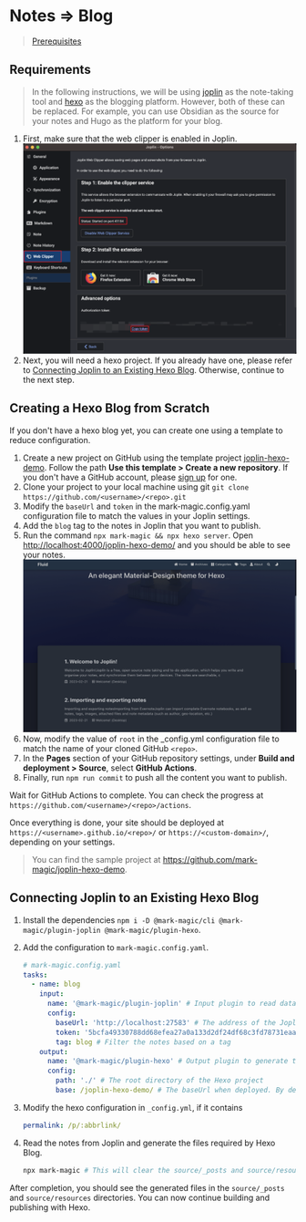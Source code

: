 # Notes => Blog

> [Prerequisites](./book.md#prerequisites)

## Requirements

> In the following instructions, we will be using [joplin](https://joplinapp.org/) as the note-taking tool and [hexo](https://hexo.io/) as the blogging platform. However, both of these can be replaced. For example, you can use Obsidian as the source for your notes and Hugo as the platform for your blog.

1.  First, make sure that the web clipper is enabled in Joplin.
    ![joplin-webclipper](./resources/joplin-webclipper.png)
2.  Next, you will need a hexo project. If you already have one, please refer to [Connecting Joplin to an Existing Hexo Blog](#connecting-joplin-to-an-existing-hexo-blog). Otherwise, continue to the next step.

## Creating a Hexo Blog from Scratch

If you don't have a hexo blog yet, you can create one using a template to reduce configuration.

1.  Create a new project on GitHub using the template project [joplin-hexo-demo](https://github.com/mark-magic/joplin-hexo-demo). Follow the path **Use this template > Create a new repository**. If you don't have a GitHub account, please [sign up](https://github.com/signup) for one.
2.  Clone your project to your local machine using git `git clone https://github.com/<username>/<repo>.git`
3.  Modify the `baseUrl` and `token` in the mark-magic.config.yaml configuration file to match the values in your Joplin settings.
4.  Add the `blog` tag to the notes in Joplin that you want to publish.
5.  Run the command `npx mark-magic && npx hexo server`. Open <http://localhost:4000/joplin-hexo-demo/> and you should be able to see your notes.
    ![joplin-blog-demo](./resources/joplin-blog-demo.png)
6.  Now, modify the value of `root` in the \_config.yml configuration file to match the name of your cloned GitHub `<repo>`.
7.  In the **Pages** section of your GitHub repository settings, under **Build and deployment > Source**, select **GitHub Actions**.
8.  Finally, run `npm run commit` to push all the content you want to publish.

Wait for GitHub Actions to complete. You can check the progress at `https://github.com/<username>/<repo>/actions`.

Once everything is done, your site should be deployed at `https://<username>.github.io/<repo>/` or `https://<custom-domain>/`, depending on your settings.

> You can find the sample project at <https://github.com/mark-magic/joplin-hexo-demo>.

## Connecting Joplin to an Existing Hexo Blog

1.  Install the dependencies `npm i -D @mark-magic/cli @mark-magic/plugin-joplin @mark-magic/plugin-hexo`.

2.  Add the configuration to `mark-magic.config.yaml`.

    ```yaml
    # mark-magic.config.yaml
    tasks:
      - name: blog
        input:
          name: '@mark-magic/plugin-joplin' # Input plugin to read data from Joplin notes
          config:
            baseUrl: 'http://localhost:27583' # The address of the Joplin web clipper service, usually http://localhost:41184. Here, we are using the development address http://localhost:27583 for demonstration purposes.
            token: '5bcfa49330788dd68efea27a0a133d2df24df68c3fd78731eaa9914ef34811a34a782233025ed8a651677ec303de6a04e54b57a27d48898ff043fd812d8e0b31' # The token for the Joplin web clipper service
            tag: blog # Filter the notes based on a tag
        output:
          name: '@mark-magic/plugin-hexo' # Output plugin to generate the files required by Hexo
          config:
            path: './' # The root directory of the Hexo project
            base: /joplin-hexo-demo/ # The baseUrl when deployed. By default, it is deployed at the root path of the domain. It should match the `root` configuration in the hexo _config.yml file.
    ```

3.  Modify the hexo configuration in `_config.yml`, if it contains

    ```yaml
    permalink: /p/:abbrlink/
    ```

4.  Read the notes from Joplin and generate the files required by Hexo Blog.

    ```sh
    npx mark-magic # This will clear the source/_posts and source/resources directories. Make sure to backup any files you need.
    ```

After completion, you should see the generated files in the `source/_posts` and `source/resources` directories. You can now continue building and publishing with Hexo.
